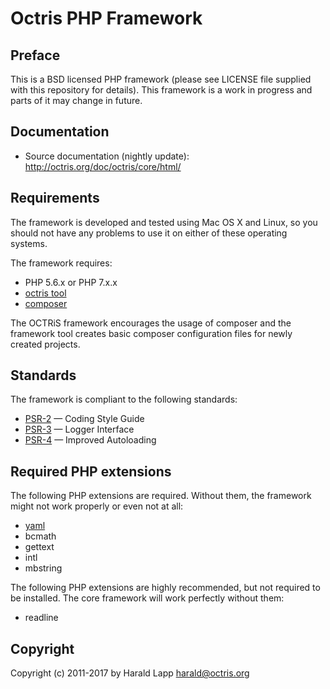 # Octris PHP Framework

## Preface

This is a BSD licensed PHP framework (please see LICENSE file supplied with this repository
for details). This framework is a work in progress and parts of it may change in future.

## Documentation

* Source documentation (nightly update): http://octris.org/doc/octris/core/html/

## Requirements

The framework is developed and tested using Mac OS X and Linux, so you should not
have any problems to use it on either of these operating systems.

The framework requires:

*   PHP 5.6.x or PHP 7.x.x
*   [octris tool](https://github.com/octris/octris/releases)
*   [composer](https://getcomposer.org/)

The OCTRiS framework encourages the usage of composer and the framework tool creates basic composer
configuration files for newly created projects.

## Standards

The framework is compliant to the following standards:

* [PSR-2](http://www.php-fig.org/psr/psr-2/) &mdash; Coding Style Guide
* [PSR-3](http://www.php-fig.org/psr/psr-3/) &mdash; Logger Interface
* [PSR-4](http://www.php-fig.org/psr/psr-4/) &mdash; Improved Autoloading

## Required PHP extensions

The following PHP extensions are required. Without them, the framework might not work properly or
even not at all:

*   [yaml](http://pecl.php.net/package/yaml)
*   bcmath
*   gettext
*   intl
*   mbstring

The following PHP extensions are highly recommended, but not required to be installed. The core
framework will work perfectly without them:

*   readline

## Copyright

Copyright (c) 2011-2017 by Harald Lapp <harald@octris.org>
